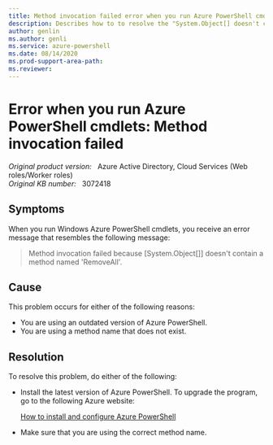 ```yaml
---
title: Method invocation failed error when you run Azure PowerShell cmdlets
description: Describes how to to resolve the "System.Object[] doesn't contain a method named RemoveAll" error in Azure PowerShell.
author: genlin
ms.author: genli
ms.service: azure-powershell
ms.date: 08/14/2020
ms.prod-support-area-path: 
ms.reviewer: 
---
```

# Error when you run Azure PowerShell cmdlets: Method invocation failed

_Original product version:_ &nbsp; Azure Active Directory, Cloud Services (Web roles/Worker roles)  
_Original KB number:_ &nbsp; 3072418

## Symptoms

When you run Windows Azure PowerShell cmdlets, you receive an error message that resembles the following message:

> Method invocation failed because [System.Object[]] doesn't contain a method named 'RemoveAll'.

## Cause

This problem occurs for either of the following reasons:

- You are using an outdated version of Azure PowerShell.
- You are using a method name that does not exist.

## Resolution

To resolve this problem, do either of the following:

- Install the latest version of Azure PowerShell. To upgrade the program, go to the following Azure website:

    [How to install and configure Azure PowerShell](https://azure.microsoft.com/documentation/articles/powershell-install-configure/) 

- Make sure that you are using the correct method name.

